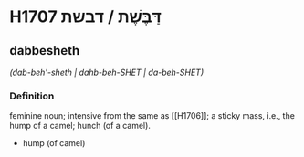 # H1707 דַּבֶּשֶׁת / דבשת

## dabbesheth

_(dab-beh'-sheth | dahb-beh-SHET | da-beh-SHET)_

### Definition

feminine noun; intensive from the same as [[H1706]]; a sticky mass, i.e., the hump of a camel; hunch (of a camel).

- hump (of camel)
